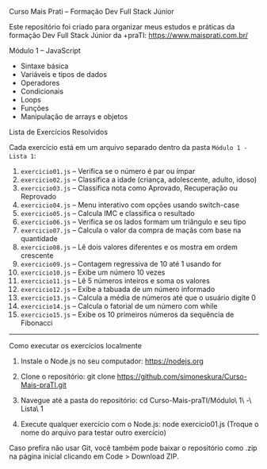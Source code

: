  Curso Mais Prati – Formação Dev Full Stack Júnior

Este repositório foi criado para organizar meus estudos e práticas da formação Dev Full Stack Júnior da
+praTI: https://www.maisprati.com.br/

Módulo 1 – JavaScript

- Sintaxe básica
- Variáveis e tipos de dados
- Operadores
- Condicionais
- Loops
- Funções
- Manipulação de arrays e objetos

Lista de Exercícios Resolvidos


Cada exercício está em um arquivo separado dentro da pasta `Módulo 1 - Lista 1`:

1. `exercicio01.js` – Verifica se o número é par ou ímpar
2. `exercicio02.js` – Classifica a idade (criança, adolescente, adulto, idoso)
3. `exercicio03.js` – Classifica nota como Aprovado, Recuperação ou Reprovado
4. `exercicio04.js` – Menu interativo com opções usando switch-case
5. `exercicio05.js` – Calcula IMC e classifica o resultado
6. `exercicio06.js` – Verifica se os lados formam um triângulo e seu tipo
7. `exercicio07.js` – Calcula o valor da compra de maçãs com base na quantidade
8. `exercicio08.js` – Lê dois valores diferentes e os mostra em ordem crescente
9. `exercicio09.js` – Contagem regressiva de 10 até 1 usando for
10. `exercicio10.js` – Exibe um número 10 vezes
11. `exercicio11.js` – Lê 5 números inteiros e soma os valores
12. `exercicio12.js` – Exibe a tabuada de um número informado
13. `exercicio13.js` – Calcula a média de números até que o usuário digite 0
14. `exercicio14.js` – Calcula o fatorial de um número com while
15. `exercicio15.js` – Exibe os 10 primeiros números da sequência de Fibonacci

---

Como executar os exercícios localmente

1. Instale o Node.js no seu computador:
https://nodejs.org

2. Clone o repositório:
   git clone https://github.com/simoneskura/Curso-Mais-praTI.git
3. Navegue até a pasta do repositório:
cd Curso-Mais-praTI/Módulo\ 1\ -\ Lista\ 1
4. Execute qualquer exercício com o Node.js:
node exercicio01.js
(Troque o nome do arquivo para testar outro exercício)

Caso prefira não usar Git, você também pode baixar o repositório como .zip na página inicial clicando em Code > Download ZIP.


